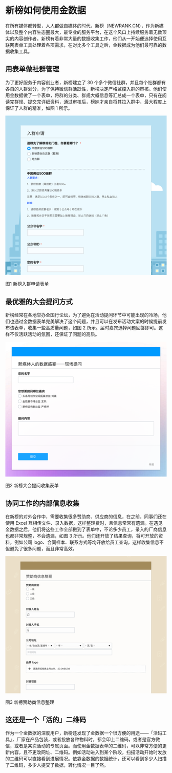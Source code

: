 # 新榜如何使用金数据

在所有媒体都转型，人人都做自媒体的时代，新榜（NEWRANK.CN），作为新媒体以及整个内容生态圈最大，最专业的服务平台，在这个风口上持续服务着无数顶尖的内容创作者。新榜有着非常大量的数据收集工作，他们从一开始便选择使用互联网表单工具处理着各项需求，在对比多个工具之后，金数据成为他们最可靠的数据收集工具。

## 用表单做社群管理

为了更好服务于内容创业者，新榜建立了 30 个多个微信社群，并且每个社群都有各自的人群划分，为了保持微信群活跃性，新榜决定严格监控入群的审核。他们使用金数据做了一个表单，将群的分类、群规大概信息等汇总成一个表单，只有在阅读完群规、提交完详细资料，通过审核后，榜妹才亲自将其拉入群中，最大程度上保证了人群的精准，如图 1 所示。

![](/assets/新榜-入群申请.png)

图1 新榜入群申请表单

## 最优雅的大会提问方式

新榜经常在各地举办全国行论坛，为了避免在活动提问环节中可能出现的冷场，他们也通过金数据表单完美解决了这个问题，并且可以在发布活动文案的时候提前发布该表单，收集一些高质量问题，如图 2 所示。届时嘉宾选择问题回答即可。这样不仅活跃活动的氛围，还保证了问题的高质。

![](/assets/大会提问.png)

图2 新榜大会提问收集表单

## 协同工作的内部信息收集

在新榜的对外合作中，需要收集很多赞助商、供应商的信息，在之前，同事们还在使用 Excel 互相传文件、录入数据，这样整理费时，且信息常常有遗漏。在遇见金数据之后，他们将这些工作全部搬到了表单中，不论多少员工，录入的厂商信息也都非常规整，不会遗漏，如图 3 所示。他们还开放了结果查询，将可开放的资料，例如公司 logo、合同样本、联系方式等均开放给员工查询，这样收集信息不但避免了很多问题，而且非常高效。

![](/assets/赞助商信息整理.png)

图3 新榜赞助商信息整理

## 这还是一个「活的」二维码

作为一个金数据的深度用户，新榜还发现了金数据一个很方便的用途——「活码工具」，厂家在产品包装，或者投放各种物料时，都会印上二维码，或者是官方微信，或者是某次活动的专属页面。而使用金数据表单的二维码，可以非常方便的更新内容，且不更改网址、二维码。例如活动进入到某个阶段，扫描活动开始时发放的二维码可以直接看到进展情况。依靠金数据的数据统计，还可以看到多少人扫描了二维码，多少人提交了数据，转化情况一目了然。

